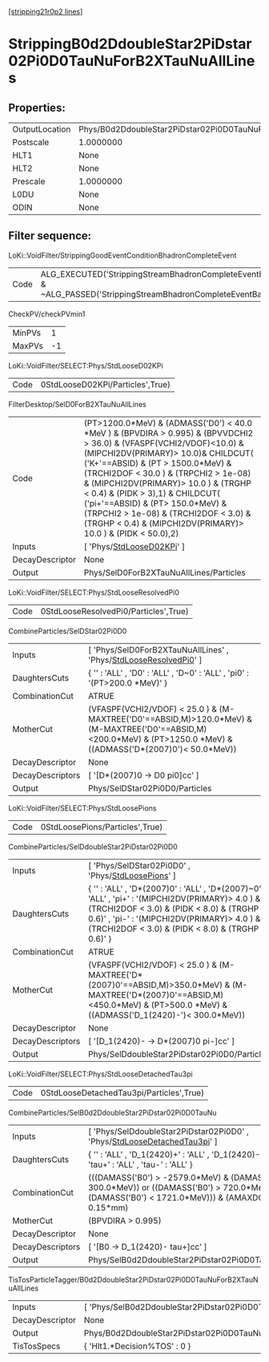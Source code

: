 [[stripping21r0p2 lines]](./stripping21r0p2-index)

# StrippingB0d2DdoubleStar2PiDstar02Pi0D0TauNuForB2XTauNuAllLines

## Properties:

|                |                                                                       |
|----------------|-----------------------------------------------------------------------|
| OutputLocation | Phys/B0d2DdoubleStar2PiDstar02Pi0D0TauNuForB2XTauNuAllLines/Particles |
| Postscale      | 1.0000000                                                             |
| HLT1           | None                                                                  |
| HLT2           | None                                                                  |
| Prescale       | 1.0000000                                                             |
| L0DU           | None                                                                  |
| ODIN           | None                                                                  |

## Filter sequence:

LoKi::VoidFilter/StrippingGoodEventConditionBhadronCompleteEvent

|      |                                                                                                                          |
|------|--------------------------------------------------------------------------------------------------------------------------|
| Code | ALG_EXECUTED('StrippingStreamBhadronCompleteEventBadEvent') & ~ALG_PASSED('StrippingStreamBhadronCompleteEventBadEvent') |

CheckPV/checkPVmin1

|        |     |
|--------|-----|
| MinPVs | 1   |
| MaxPVs | -1  |

LoKi::VoidFilter/SELECT:Phys/StdLooseD02KPi

|      |                                  |
|------|----------------------------------|
| Code | 0StdLooseD02KPi/Particles',True) |

FilterDesktop/SelD0ForB2XTauNuAllLines

|                 |                                                                                                                                                                                                                                                                                                                                                                                                                                                                                  |
|-----------------|----------------------------------------------------------------------------------------------------------------------------------------------------------------------------------------------------------------------------------------------------------------------------------------------------------------------------------------------------------------------------------------------------------------------------------------------------------------------------------|
| Code            | (PT\>1200.0\*MeV) & (ADMASS('D0') \< 40.0 \*MeV ) & (BPVDIRA \> 0.995) & (BPVVDCHI2 \> 36.0) & (VFASPF(VCHI2/VDOF)\<10.0) & (MIPCHI2DV(PRIMARY)\> 10.0)& CHILDCUT( ('K+'==ABSID) & (PT \> 1500.0\*MeV) & (TRCHI2DOF \< 30.0 ) & (TRPCHI2 \> 1e-08) & (MIPCHI2DV(PRIMARY)\> 10.0 ) & (TRGHP \< 0.4) & (PIDK \> 3),1) & CHILDCUT( ('pi+'==ABSID) & (PT\> 150.0\*MeV) & (TRPCHI2 \> 1e-08) & (TRCHI2DOF \< 3.0) & (TRGHP \< 0.4) & (MIPCHI2DV(PRIMARY)\> 10.0 ) & (PIDK \< 50.0),2) |
| Inputs          | [ 'Phys/[StdLooseD02KPi](./stripping21r0p2-commonparticles-stdloosed02kpi)' ]                                                                                                                                                                                                                                                                                                                                                                                                  |
| DecayDescriptor | None                                                                                                                                                                                                                                                                                                                                                                                                                                                                             |
| Output          | Phys/SelD0ForB2XTauNuAllLines/Particles                                                                                                                                                                                                                                                                                                                                                                                                                                          |

LoKi::VoidFilter/SELECT:Phys/StdLooseResolvedPi0

|      |                                       |
|------|---------------------------------------|
| Code | 0StdLooseResolvedPi0/Particles',True) |

CombineParticles/SelDStar02Pi0D0

|                  |                                                                                                                                                                             |
|------------------|-----------------------------------------------------------------------------------------------------------------------------------------------------------------------------|
| Inputs           | [ 'Phys/SelD0ForB2XTauNuAllLines' , 'Phys/[StdLooseResolvedPi0](./stripping21r0p2-commonparticles-stdlooseresolvedpi0)' ]                                                 |
| DaughtersCuts    | { '' : 'ALL' , 'D0' : 'ALL' , 'D~0' : 'ALL' , 'pi0' : '(PT\>200.0 \*MeV)' }                                                                                                 |
| CombinationCut   | ATRUE                                                                                                                                                                       |
| MotherCut        | (VFASPF(VCHI2/VDOF) \< 25.0 ) & (M-MAXTREE('D0'==ABSID,M)\>120.0\*MeV) & (M-MAXTREE('D0'==ABSID,M)\<200.0\*MeV) & (PT\>1250.0 \*MeV) & ((ADMASS('D\*(2007)0')\< 50.0\*MeV)) |
| DecayDescriptor  | None                                                                                                                                                                        |
| DecayDescriptors | [ '[D\*(2007)0 -\> D0 pi0]cc' ]                                                                                                                                         |
| Output           | Phys/SelDStar02Pi0D0/Particles                                                                                                                                              |

LoKi::VoidFilter/SELECT:Phys/StdLoosePions

|      |                                 |
|------|---------------------------------|
| Code | 0StdLoosePions/Particles',True) |

CombineParticles/SelDdoubleStar2PiDstar02Pi0D0

|                  |                                                                                                                                                                                                                                                           |
|------------------|-----------------------------------------------------------------------------------------------------------------------------------------------------------------------------------------------------------------------------------------------------------|
| Inputs           | [ 'Phys/SelDStar02Pi0D0' , 'Phys/[StdLoosePions](./stripping21r0p2-commonparticles-stdloosepions)' ]                                                                                                                                                    |
| DaughtersCuts    | { '' : 'ALL' , 'D\*(2007)0' : 'ALL' , 'D\*(2007)~0' : 'ALL' , 'pi+' : '(MIPCHI2DV(PRIMARY)\> 4.0 ) & (TRCHI2DOF \< 3.0) & (PIDK \< 8.0) & (TRGHP \< 0.6)' , 'pi-' : '(MIPCHI2DV(PRIMARY)\> 4.0 ) & (TRCHI2DOF \< 3.0) & (PIDK \< 8.0) & (TRGHP \< 0.6)' } |
| CombinationCut   | ATRUE                                                                                                                                                                                                                                                     |
| MotherCut        | (VFASPF(VCHI2/VDOF) \< 25.0 ) & (M-MAXTREE('D\*(2007)0'==ABSID,M)\>350.0\*MeV) & (M-MAXTREE('D\*(2007)0'==ABSID,M)\<450.0\*MeV) & (PT\>500.0 \*MeV) & ((ADMASS('D_1(2420)-')\< 300.0\*MeV))                                                               |
| DecayDescriptor  | None                                                                                                                                                                                                                                                      |
| DecayDescriptors | [ '[D_1(2420)- -\> D\*(2007)0 pi-]cc' ]                                                                                                                                                                                                               |
| Output           | Phys/SelDdoubleStar2PiDstar02Pi0D0/Particles                                                                                                                                                                                                              |

LoKi::VoidFilter/SELECT:Phys/StdLooseDetachedTau3pi

|      |                                          |
|------|------------------------------------------|
| Code | 0StdLooseDetachedTau3pi/Particles',True) |

CombineParticles/SelB0d2DdoubleStar2PiDstar02Pi0D0TauNu

|                  |                                                                                                                                                                    |
|------------------|--------------------------------------------------------------------------------------------------------------------------------------------------------------------|
| Inputs           | [ 'Phys/SelDdoubleStar2PiDstar02Pi0D0' , 'Phys/[StdLooseDetachedTau3pi](./stripping21r0p2-commonparticles-stdloosedetachedtau3pi)' ]                             |
| DaughtersCuts    | { '' : 'ALL' , 'D_1(2420)+' : 'ALL' , 'D_1(2420)-' : 'ALL' , 'tau+' : 'ALL' , 'tau-' : 'ALL' }                                                                     |
| CombinationCut   | (((DAMASS('B0') \> -2579.0\*MeV) & (DAMASS('B0') \< 300.0\*MeV)) or ((DAMASS('B0') \> 720.0\*MeV) & (DAMASS('B0') \< 1721.0\*MeV))) & (AMAXDOCA('',0) \< 0.15\*mm) |
| MotherCut        | (BPVDIRA \> 0.995)                                                                                                                                                 |
| DecayDescriptor  | None                                                                                                                                                               |
| DecayDescriptors | [ '[B0 -\> D_1(2420)- tau+]cc' ]                                                                                                                               |
| Output           | Phys/SelB0d2DdoubleStar2PiDstar02Pi0D0TauNu/Particles                                                                                                              |

TisTosParticleTagger/B0d2DdoubleStar2PiDstar02Pi0D0TauNuForB2XTauNuAllLines

|                 |                                                                       |
|-----------------|-----------------------------------------------------------------------|
| Inputs          | [ 'Phys/SelB0d2DdoubleStar2PiDstar02Pi0D0TauNu' ]                   |
| DecayDescriptor | None                                                                  |
| Output          | Phys/B0d2DdoubleStar2PiDstar02Pi0D0TauNuForB2XTauNuAllLines/Particles |
| TisTosSpecs     | { 'Hlt1.\*Decision%TOS' : 0 }                                         |
